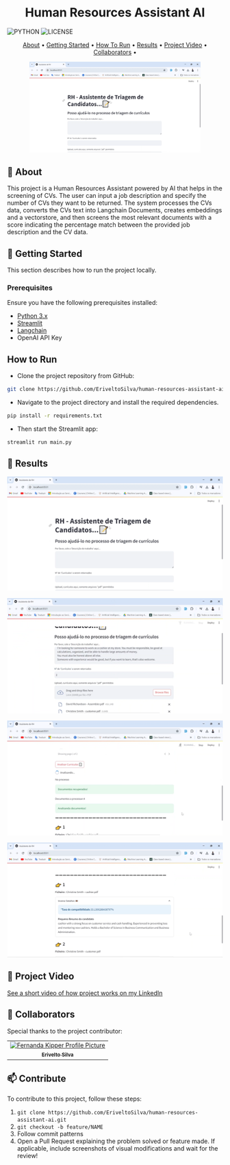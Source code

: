 ﻿[MAINTENANCE_BADGE]: https://img.shields.io/badge/Maintained%3F-yes-green.svg
[PYTHON_BADGE]: https://img.shields.io/badge/python-3670A0?style=for-the-badge&logo=python&logoColor=ffdd54
[LICENSE_BADGE]: https://img.shields.io/pypi/l/ansicolortags.svg


<h1 align="center">Human Resources Assistant AI</h1>

![PYTHON][PYTHON_BADGE]
![LICENSE][LICENSE_BADGE]


<p align="center">
 <a href="#about">About</a> • 
 <a href="#gettingStarted">Getting Started</a> • 
 <a href="#howToRun">How To Run</a> • 
 <a href="#results">Results</a> • 
 <a href="#projectVideo">Project Video</a> • 
 <a href="#collaborators">Collaborators</a> •
</p>

<p align="center">
    <img src="./assets/images/rh-assistant1.PNG" alt="Image Example" width="400px">
</p>

<h2 id="about">📌 About</h2>

This project is a Human Resources Assistant powered by AI that helps in the screening of CVs. The user can input a job description and specify the number of CVs they want to be returned. The system processes the CVs data, converts the CVs text into Langchain Documents, creates embeddings and a vectorstore, and then screens the most relevant documents with a score indicating the percentage match between the provided job description and the CV data.


<h2 id="gettingStarted">🚀 Getting Started</h2>

This section describes how to run the project locally.

<h3>Prerequisites</h3>

Ensure you have the following prerequisites installed:

- [Python 3.x](https://www.python.org/downloads/)
- [Streamlit](https://docs.streamlit.io/)
- [Langchain](https://python.langchain.com/v0.2/docs/introduction/)
- OpenAI API Key

<h2 id="howToRun">How to Run</h2>

- Clone the project repository from GitHub:

```bash
git clone https://github.com/EriveltoSilva/human-resources-assistant-ai.git
```


- Navigate to the project directory and install the required dependencies. 
```bash
pip install -r requirements.txt
```

- Then start the Streamlit app:

```bash
streamlit run main.py
```

<h2 id="#results">🤝 Results</h2>

<p align="center">
    <img src="./assets/images/rh-assistant1.PNG" alt="Image Example" />
</p>

<p align="center">
    <img src="./assets/images/rh-assistant2.PNG" alt="Image Example" />
</p>

<p align="center">
    <img src="./assets/images/rh-assistant3.PNG" alt="Image Example" />
</p>

<p align="center">
    <img src="./assets/images/rh-assistant4.PNG" alt="Image Example" />
</p>

<h2 id="#projectVideo">🤝 Project Video</h2>

<a href="https://www.linkedin.com/posts/erivelto-da-costa-e-silva_recursoshumanos-triagemdecurraedculos-automaaexaeto-activity-7199593163492114432-PmJF?utm_source=share&utm_medium=member_desktop">
See a short video of how project works on my LinkedIn
</a>

<h2 id="collaborators">🤝 Collaborators</h2>

Special thanks to the project contributor:

<table>
  <tr>
    <td align="center">
      <a href="#">
        <img src="https://avatars.githubusercontent.com/u/125351173?v=4" width="100px;" alt="Fernanda Kipper Profile Picture"/><br>
        <sub>
          <b>Erivelto Silva</b>
        </sub>
      </a>
    </td>
  </tr>
</table>

<h2 id="contribute">📫 Contribute</h2>

To contribute to this project, follow these steps:

1. `git clone https://github.com/EriveltoSilva/human-resources-assistant-ai.git`
2. `git checkout -b feature/NAME`
3. Follow commit patterns
4. Open a Pull Request explaining the problem solved or feature made. If applicable, include screenshots of visual modifications and wait for the review!
